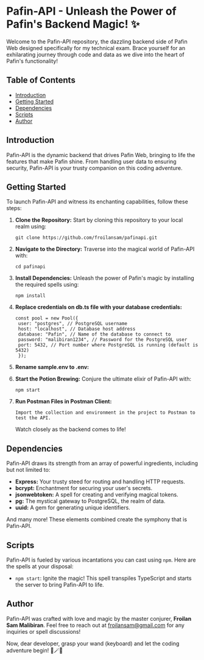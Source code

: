 # Pafin-API - Unleash the Power of Pafin's Backend Magic! ✨

Welcome to the Pafin-API repository, the dazzling backend side of Pafin Web designed specifically for my technical exam. Brace yourself for an exhilarating journey through code and data as we dive into the heart of Pafin's functionality!

## Table of Contents

- [Introduction](#introduction)
- [Getting Started](#getting-started)
- [Dependencies](#dependencies)
- [Scripts](#scripts)
- [Author](#author)

## Introduction

Pafin-API is the dynamic backend that drives Pafin Web, bringing to life the features that make Pafin shine. From handling user data to ensuring security, Pafin-API is your trusty companion on this coding adventure.

## Getting Started

To launch Pafin-API and witness its enchanting capabilities, follow these steps:

1. **Clone the Repository:** Start by cloning this repository to your local realm using:

   ```
   git clone https://github.com/froilansam/pafinapi.git
   ```

2. **Navigate to the Directory:** Traverse into the magical world of Pafin-API with:

   ```
   cd pafinapi
   ```

3. **Install Dependencies:** Unleash the power of Pafin's magic by installing the required spells using:

   ```
   npm install
   ```

4. **Replace credentials on db.ts file with your database credentials:**

   ```
   const pool = new Pool({
    user: "postgres", // PostgreSQL username
    host: "localhost", // Database host address
    database: "Pafin", // Name of the database to connect to
    password: "malibiran1234", // Password for the PostgreSQL user
    port: 5432, // Port number where PostgreSQL is running (default is 5432)
    });
   ```

5. **Rename sample.env to .env:**

6. **Start the Potion Brewing:** Conjure the ultimate elixir of Pafin-API with:

   ```
   npm start

   ```

7. **Run Postman Files in Postman Client:**
   ```
   Import the collection and environment in the project to Postman to test the API.
   ```
   Watch closely as the backend comes to life!

## Dependencies

Pafin-API draws its strength from an array of powerful ingredients, including but not limited to:

- **Express:** Your trusty steed for routing and handling HTTP requests.
- **bcrypt:** Enchantment for securing your user's secrets.
- **jsonwebtoken:** A spell for creating and verifying magical tokens.
- **pg:** The mystical gateway to PostgreSQL, the realm of data.
- **uuid:** A gem for generating unique identifiers.

And many more! These elements combined create the symphony that is Pafin-API.

## Scripts

Pafin-API is fueled by various incantations you can cast using `npm`. Here are the spells at your disposal:

- `npm start`: Ignite the magic! This spell transpiles TypeScript and starts the server to bring Pafin-API to life.

## Author

Pafin-API was crafted with love and magic by the master conjurer, **Froilan Sam Malibiran**. Feel free to reach out at froilansam@gmail.com for any inquiries or spell discussions!

Now, dear developer, grasp your wand (keyboard) and let the coding adventure begin! 🚀🪄🔮

